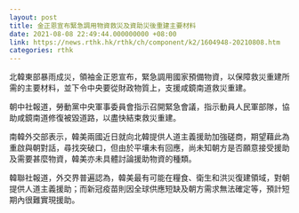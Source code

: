 ```yaml
---
layout: post
title: 金正恩宣布緊急調用物資救災及資助災後重建主要材料
date: 2021-08-08 22:49:44.000000000 +08:00
link: https://news.rthk.hk/rthk/ch/component/k2/1604948-20210808.htm
categories: rthk
---
```


北韓東部暴雨成災，領袖金正恩宣布，緊急調用國家預備物資，以保障救災重建所需的主要材料，並下令中央要從財政物質上，支援咸鏡南道救災重建。

朝中社報道，勞動黨中央軍事委員會指示召開緊急會議，指示動員人民軍部隊，協助咸鏡南道修復被毀道路，以盡快結束救災重建。

南韓外交部表示，韓美兩國近日就向北韓提供人道主義援助加強磋商，期望藉此為重啟與朝對話，尋找突破口，但由於平壤未有回應，尚未知朝方是否願意接受援助及需要甚麼物資，韓美亦未具體討論援助物資的種類。

韓聯社報道，外交界普遍認為，韓美最有可能在糧食、衛生和洪災復建領域，對朝提供人道主義援助；而新冠疫苗則因全球供應短缺及朝方需求無法確定等，預計短期內很難實現援助。
